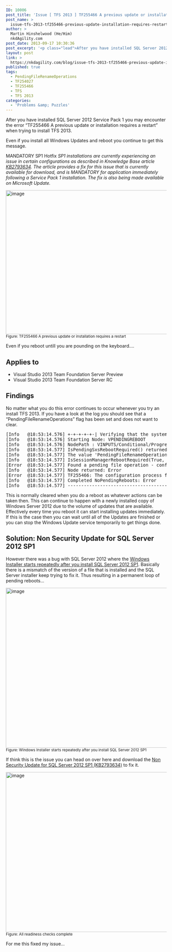 ```yaml
---
ID: 10006
post_title: 'Issue [ TFS 2013 ] TF255466 A previous update or installation requires a restart'
post_name: >
  issue-tfs-2013-tf255466-previous-update-installation-requires-restart
author: >
  Martin Hinshelwood (He/Him)
  nkdAgility.com
post_date: 2013-09-17 10:30:36
post_excerpt: '<p class="lead">After you have installed SQL Server 2012 Service Pack 1 you may encounter the error “TF255466 A previous update or installation requires a restart” when trying to install TFS 2013. </p>'
layout: post
link: >
  https://nkdagility.com/blog/issue-tfs-2013-tf255466-previous-update-installation-requires-restart/
published: true
tags:
  - PendingFileRenameOperations
  - TF254027
  - TF255466
  - TFS
  - TFS 2013
categories:
  - 'Problems &amp; Puzzles'
---
```

<p class="lead">After you have installed SQL Server 2012 Service Pack 1 you may encounter the error “TF255466 A previous update or installation requires a restart” when trying to install TFS 2013.</p>
<p>Even if you install all Windows Updates and reboot you continue to get this message.</p>
<p><span class="label label-important">MANDATORY SP1 Hotfix</span> <em>SP1 installations are currently experiencing an issue in certain configurations as described in Knowledge Base article <a href="http://support.microsoft.com/kb/2793634" target="_blank">KB2793634</a>. The article provides a fix for this issue that is currently available for download, and is MANDATORY for application immediately following a Service Pack 1 installation. The fix is also being made available on Microsoft Update.</em></p>
<p><img style="background-image: none; padding-top: 0px; padding-left: 0px; margin: 0px; display: inline; padding-right: 0px; border-width: 0px;" title="image" alt="image" src="http://nakedalmweb.wpengine.com/wp-content/uploads/2013/08/image13.png" width="720" height="450" border="0" /><br /><small>Figure: TF255466 A previous update or installation requires a restart</small></p>
<p>Even if you reboot untill you are pounding on the keyboard....</p>
<h2>Applies to</h2>
<ul>
<li>Visual Studio 2013 Team Foundation Server Preview</li>
<li>Visual Studio 2013 Team Foundation Server RC</li>
</ul>
<h2>Findings</h2>
<p>No matter what you do this error continues to occur whenever you try an install TFS 2013. If you have a look at the log you should see that a “PendingFileRenameOperations” flag has been set and does not want to clear.</p>
<pre>[Info   @18:53:14.576] +-+-+-+-+-| Verifying that the system restart is not required |+-+-+-+-+-
[Info   @18:53:14.576] Starting Node: VPENDINGREBOOT
[Info   @18:53:14.576] NodePath : VINPUTS/Conditional/Progress/VPENDINGREBOOT
[Info   @18:53:14.577] IsPendingSxsRebootRequired() returned False
[Info   @18:53:14.577] The value 'PendingFileRenameOperations' under 'HKEY_LOCALMACHINE\SYSTEM\CurrentControlSet\Control\Session Manager' registry key is not empty
[Info   @18:53:14.577] IsSessionManagerRebootRequired(True, True) returned True
[Error  @18:53:14.577] Found a pending file operation - configuration blocked until reboot
[Info   @18:53:14.577] Node returned: Error
[Error  @18:53:14.577] TF255466: The configuration process for Team Foundation Server cannot continue.  A previous update or installation requires a restart of the operating system.  Restart the computer, and then open the administration console for Team Foundation to restart the configuration wizard.
[Info   @18:53:14.577] Completed NoPendingReboots: Error
[Info   @18:53:14.577] -----------------------------------------------------</pre>
<p>This is normally cleared when you do a reboot as whatever actions can be taken then. This can continue to happen with a newly installed copy of Windows Server 2012 due to the volume of updates that are available. Effectively every time you reboot it can start installing updates immediately. If this is the case then you can wait until all of the Updates are finished or you can stop the Windows Update service temporarily to get things done.</p>
<h2>Solution: Non Security Update for SQL Server 2012 SP1</h2>
<p>However there was a bug with SQL Server 2012 where the <a href="http://support.microsoft.com/kb/2793634">Windows Installer starts repeatedly after you install SQL Server 2012 SP1</a>. Basically there is a mismatch of the version of a file that is installed and the SQL Server installer keep trying to fix it. Thus resulting in a permanent loop of pending reboots…</p>
<p><img style="background-image: none; padding-top: 0px; padding-left: 0px; margin: 0px; display: inline; padding-right: 0px; border-width: 0px;" title="image" alt="image" src="http://nakedalmweb.wpengine.com/wp-content/uploads/2013/08/image14.png" width="800" height="500" border="0" /><br /><small>Figure: Windows Installer starts repeatedly after you install SQL Server 2012 SP1</small></p>
<p>If think this is the issue you can head on over here and download the <a href="http://www.microsoft.com/en-us/download/details.aspx?id=36215">Non Security Update for SQL Server 2012 SP1 (KB2793634)</a> to fix it.</p>
<p><img style="background-image: none; padding-top: 0px; padding-left: 0px; margin: 0px; display: inline; padding-right: 0px; border-width: 0px;" title="image" alt="image" src="http://nakedalmweb.wpengine.com/wp-content/uploads/2013/08/image15.png" width="800" height="500" border="0" /><br /><small>Figure: All readiness checks complete</small></p>
<p>For me this fixed my issue…</p>
